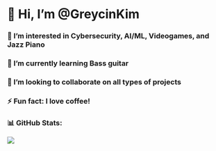# 👋 Hi, I’m @GreycinKim
### 👀 I’m interested in Cybersecurity, AI/ML, Videogames, and Jazz Piano
### 🌱 I’m currently learning Bass guitar
### 💞️ I’m looking to collaborate on all types of projects
### ⚡ Fun fact: I love coffee!

### 📊 GitHub Stats:
![](https://github-readme-streak-stats.herokuapp.com/?user=GreycinKim&theme=dark&hide_border=false)



